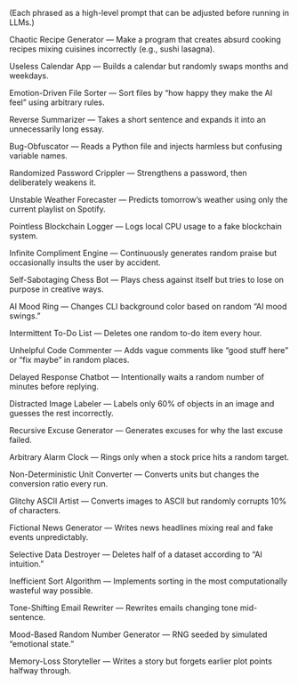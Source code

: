 
(Each phrased as a high-level prompt that can be adjusted before running in LLMs.)

Chaotic Recipe Generator — Make a program that creates absurd cooking recipes mixing cuisines incorrectly (e.g., sushi lasagna).

Useless Calendar App — Builds a calendar but randomly swaps months and weekdays.

Emotion-Driven File Sorter — Sort files by “how happy they make the AI feel” using arbitrary rules.

Reverse Summarizer — Takes a short sentence and expands it into an unnecessarily long essay.

Bug-Obfuscator — Reads a Python file and injects harmless but confusing variable names.

Randomized Password Crippler — Strengthens a password, then deliberately weakens it.

Unstable Weather Forecaster — Predicts tomorrow’s weather using only the current playlist on Spotify.

Pointless Blockchain Logger — Logs local CPU usage to a fake blockchain system.

Infinite Compliment Engine — Continuously generates random praise but occasionally insults the user by accident.

Self-Sabotaging Chess Bot — Plays chess against itself but tries to lose on purpose in creative ways.

AI Mood Ring — Changes CLI background color based on random “AI mood swings.”

Intermittent To-Do List — Deletes one random to-do item every hour.

Unhelpful Code Commenter — Adds vague comments like “good stuff here” or “fix maybe” in random places.

Delayed Response Chatbot — Intentionally waits a random number of minutes before replying.

Distracted Image Labeler — Labels only 60% of objects in an image and guesses the rest incorrectly.

Recursive Excuse Generator — Generates excuses for why the last excuse failed.

Arbitrary Alarm Clock — Rings only when a stock price hits a random target.

Non-Deterministic Unit Converter — Converts units but changes the conversion ratio every run.

Glitchy ASCII Artist — Converts images to ASCII but randomly corrupts 10% of characters.

Fictional News Generator — Writes news headlines mixing real and fake events unpredictably.

Selective Data Destroyer — Deletes half of a dataset according to “AI intuition.”

Inefficient Sort Algorithm — Implements sorting in the most computationally wasteful way possible.

Tone-Shifting Email Rewriter — Rewrites emails changing tone mid-sentence.

Mood-Based Random Number Generator — RNG seeded by simulated “emotional state.”

Memory-Loss Storyteller — Writes a story but forgets earlier plot points halfway through.